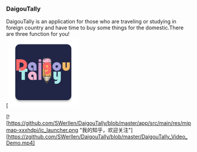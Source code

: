 ### DaigouTally
 DaigouTally is an application for those who are traveling or studying in foreign country and have time to buy some things for the domestic.There are three function for you!  
[![https://github.com/SWerllen/DaigouTally/blob/master/DaigouTally_Video_Demo.mp4 "Demo"](https://github.com/SWerllen/DaigouTally/blob/master/app/src/main/res/mipmap-xxxhdpi/ic_launcher.png "Click Here to See Demo")


[![https://github.com/SWerllen/DaigouTally/blob/master/app/src/main/res/mipmap-xxxhdpi/ic_launcher.png  "我的知乎，欢迎关注"][https://zgithub.com/SWerllen/DaigouTally/blob/master/DaigouTally_Video_Demo.mp4]
